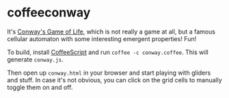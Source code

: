 coffeeconway
============

It's [Conway's Game of Life](http://en.wikipedia.org/wiki/Conway%27s_Game_of_Life), which is not really a game at all, but a famous cellular automaton with some interesting emergent properties! Fun!

To build, install [CoffeeScript](http://jashkenas.github.com/coffee-script/) and run `coffee -c conway.coffee`. This will generate `conway.js`.

Then open up `conway.html` in your browser and start playing with gliders and stuff. In case it's not obvious, you can click on the grid cells to manually toggle them on and off.
